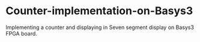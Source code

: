 # Counter-implementation-on-Basys3
Implementing a counter and displaying in Seven segment display on Basys3 FPGA board.
